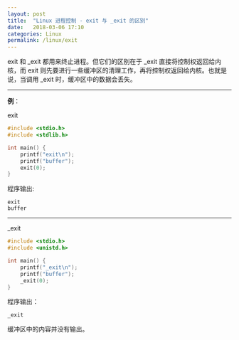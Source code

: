 ```yaml
---
layout: post
title:  "Linux 进程控制 - exit 与 _exit 的区别"
date:   2018-03-06 17:10
categories: Linux
permalink: /linux/exit
---
```


exit 和 _exit 都用来终止进程。但它们的区别在于 _exit 直接将控制权返回给内核，而 exit 则先要进行一些缓冲区的清理工作，再将控制权返回给内核。也就是说，当调用 _exit 时，缓冲区中的数据会丢失。

---

**例**：

exit

```c
#include <stdio.h>
#include <stdlib.h>

int main() {
	printf("exit\n");
	printf("buffer");
	exit(0);
}
```

程序输出:

```
exit
buffer
```

---

_exit

```c
#include <stdio.h>
#include <unistd.h>

int main() {
	printf("_exit\n");
	printf("buffer");
	_exit(0);
}
```

程序输出：

```
_exit
```

缓冲区中的内容并没有输出。